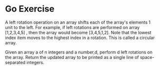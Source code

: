 # Go Exercise

A left rotation operation on an array shifts each of the array's elements 1 unit to the left. For example, if  left rotations are performed on array [1,2,3,4,5] , then the array would become [3,4,5,1,2]. Note that the lowest index item moves to the highest index in a rotation. This is called a circular array.

Given an array a of n integers and a number,d, perform d left rotations on the array. Return the updated array to be printed as a single line of space-separated integers.